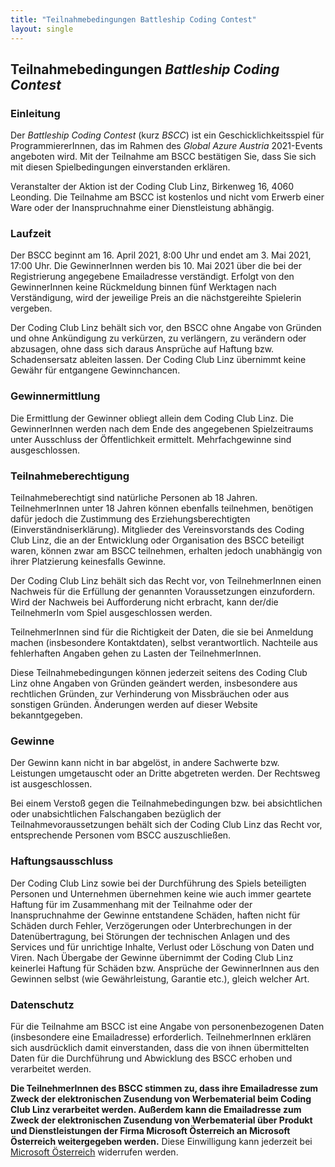 ```yaml
---
title: "Teilnahmebedingungen Battleship Coding Contest"
layout: single
---
```


## Teilnahmebedingungen *Battleship Coding Contest*

### Einleitung

Der *Battleship Coding Contest* (kurz *BSCC*) ist ein Geschicklichkeitsspiel für ProgrammiererInnen, das im Rahmen des *Global Azure Austria* 2021-Events angeboten wird. Mit der Teilnahme am BSCC bestätigen Sie, dass Sie sich mit diesen Spielbedingungen einverstanden erklären.

Veranstalter der Aktion ist der Coding Club Linz, Birkenweg 16, 4060 Leonding. Die Teilnahme am BSCC ist kostenlos und nicht vom Erwerb einer Ware oder der Inanspruchnahme einer Dienstleistung abhängig.

### Laufzeit

Der BSCC beginnt am 16. April 2021, 8:00 Uhr und endet am 3. Mai 2021, 17:00 Uhr. Die GewinnerInnen werden bis 10. Mai 2021 über die bei der Registrierung angegebene Emailadresse verständigt. Erfolgt von den GewinnerInnen keine Rückmeldung binnen fünf Werktagen nach Verständigung, wird der jeweilige Preis an die nächstgereihte Spielerin vergeben.

Der Coding Club Linz behält sich vor, den BSCC ohne Angabe von Gründen und ohne Ankündigung zu verkürzen, zu verlängern, zu verändern oder abzusagen, ohne dass sich daraus Ansprüche auf Haftung bzw. Schadensersatz ableiten lassen. Der Coding Club Linz übernimmt keine Gewähr für entgangene Gewinnchancen.

### Gewinnermittlung

Die Ermittlung der Gewinner obliegt allein dem Coding Club Linz. Die GewinnerInnen werden nach dem Ende des angegebenen Spielzeitraums unter Ausschluss der Öffentlichkeit ermittelt. Mehrfachgewinne sind ausgeschlossen.

### Teilnahmeberechtigung

Teilnahmeberechtigt sind natürliche Personen ab 18 Jahren. TeilnehmerInnen unter 18 Jahren können ebenfalls teilnehmen, benötigen dafür jedoch die Zustimmung des Erziehungsberechtigten (Einverständniserklärung). Mitglieder des Vereinsvorstands des Coding Club Linz, die an der Entwicklung oder Organisation des BSCC beteiligt waren, können zwar am BSCC teilnehmen, erhalten jedoch unabhängig von ihrer Platzierung keinesfalls Gewinne.

Der Coding Club Linz behält sich das Recht vor, von TeilnehmerInnen einen Nachweis für die Erfüllung der genannten Voraussetzungen einzufordern. Wird der Nachweis bei Aufforderung nicht erbracht, kann der/die TeilnehmerIn vom Spiel ausgeschlossen werden.

TeilnehmerInnen sind für die Richtigkeit der Daten, die sie bei Anmeldung machen (insbesondere Kontaktdaten), selbst verantwortlich. Nachteile aus fehlerhaften Angaben gehen zu Lasten der TeilnehmerInnen.

Diese Teilnahmebedingungen können jederzeit seitens des Coding Club Linz ohne Angaben von Gründen geändert werden, insbesondere aus rechtlichen Gründen, zur Verhinderung von Missbräuchen oder aus sonstigen Gründen. Änderungen werden auf dieser Website bekanntgegeben.

### Gewinne

Der Gewinn kann nicht in bar abgelöst, in andere Sachwerte bzw. Leistungen umgetauscht oder an Dritte abgetreten werden. Der Rechtsweg ist ausgeschlossen.

Bei einem Verstoß gegen die Teilnahmebedingungen bzw. bei absichtlichen oder unabsichtlichen Falschangaben bezüglich der Teilnahmevoraussetzungen behält sich der Coding Club Linz das Recht vor, entsprechende Personen vom BSCC auszuschließen.

### Haftungsausschluss

Der Coding Club Linz sowie bei der Durchführung des Spiels beteiligten Personen und Unternehmen übernehmen keine wie auch immer geartete Haftung für im Zusammenhang mit der Teilnahme oder der Inanspruchnahme der Gewinne entstandene Schäden, haften nicht für Schäden durch Fehler, Verzögerungen oder Unterbrechungen in der Datenübertragung, bei Störungen der technischen Anlagen und des Services und für unrichtige Inhalte, Verlust oder Löschung von Daten und Viren. Nach Übergabe der Gewinne übernimmt der Coding Club Linz keinerlei Haftung für Schäden bzw. Ansprüche der GewinnerInnen aus den Gewinnen selbst (wie Gewährleistung, Garantie etc.), gleich welcher Art.

### Datenschutz

Für die Teilnahme am BSCC ist eine Angabe von personenbezogenen Daten (insbesondere eine Emailadresse) erforderlich. TeilnehmerInnen erklären sich ausdrücklich damit einverstanden, dass die von ihnen übermittelten Daten für die Durchführung und Abwicklung des BSCC erhoben und verarbeitet werden.

**Die TeilnehmerInnen des BSCC stimmen zu, dass ihre Emailadresse zum Zweck der elektronischen Zusendung von Werbematerial beim Coding Club Linz verarbeitet werden. Außerdem kann die Emailadresse zum Zweck der elektronischen Zusendung von Werbematerial über Produkt und Dienstleistungen der Firma Microsoft Österreich an Microsoft Österreich weitergegeben werden.** Diese Einwilligung kann jederzeit bei [Microsoft Österreich](https://www.microsoft.com/de-at/unternehmen/servicestellen.aspx) widerrufen werden.

